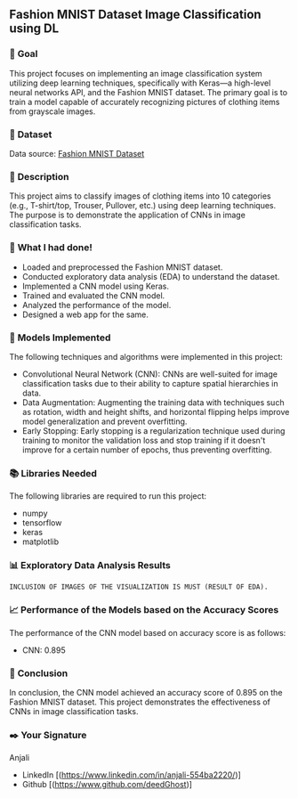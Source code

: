 ## **Fashion MNIST Dataset Image Classification using DL**

### 🎯 **Goal**
This project focuses on implementing an image classification system utilizing deep learning techniques, specifically with Keras—a high-level neural networks API, and the Fashion MNIST dataset. The primary goal is to train a model capable of accurately recognizing pictures of clothing items from grayscale images.

### 🧵 **Dataset**
Data source: [Fashion MNIST Dataset](https://www.kaggle.com/datasets/zalando-research/fashionmnist)

### 🧾 **Description**
This project aims to classify images of clothing items into 10 categories (e.g., T-shirt/top, Trouser, Pullover, etc.) using deep learning techniques. The purpose is to demonstrate the application of CNNs in image classification tasks.

### 🧮 **What I had done!**
- Loaded and preprocessed the Fashion MNIST dataset.
- Conducted exploratory data analysis (EDA) to understand the dataset.
- Implemented a CNN model using Keras.
- Trained and evaluated the CNN model.
- Analyzed the performance of the model.
- Designed a web app for the same.

### 🚀 **Models Implemented**
The following techniques and algorithms were implemented in this project:
- Convolutional Neural Network (CNN): CNNs are well-suited for image classification tasks due to their ability to capture spatial hierarchies in data.
- Data Augmentation: Augmenting the training data with techniques such as rotation, width and height shifts, and horizontal flipping helps improve model generalization and prevent overfitting.
- Early Stopping: Early stopping is a regularization technique used during training to monitor the validation loss and stop training if it doesn't improve for a certain number of epochs, thus preventing overfitting.

### 📚 **Libraries Needed**
The following libraries are required to run this project:
 * numpy
 * tensorflow
 * keras
 * matplotlib

### 📊 **Exploratory Data Analysis Results**

`INCLUSION OF IMAGES OF THE VISUALIZATION IS MUST (RESULT OF EDA).`

### 📈 **Performance of the Models based on the Accuracy Scores**
The performance of the CNN model based on accuracy score is as follows:
- CNN: 0.895

### 📢 **Conclusion**
In conclusion, the CNN model achieved an accuracy score of 0.895 on the Fashion MNIST dataset. This project demonstrates the effectiveness of CNNs in image classification tasks.

### ✒️ **Your Signature**
Anjali
* LinkedIn [(https://www.linkedin.com/in/anjali-554ba2220/)]
* Github [(https://www.github.com/deedGhost)]
